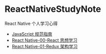 # ReactNativeStudyNote
React Native 个人学习心得
* [JavaScript 规范指南](https://github.com/xiewinson/javascript/blob/master/README.md)
* [React Native-00-React 思想学习](https://github.com/xiewinson/ReactNativeStudyNote/blob/master/ReactNative-00.md)
* [React Native-01-Redux 架构学习](https://github.com/xiewinson/ReactNativeStudyNote/blob/master/ReactNative-01.md)
